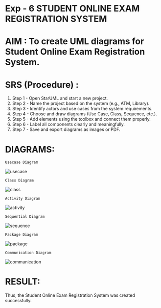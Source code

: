 # Exp - 6 STUDENT ONLINE EXAM REGISTRATION SYSTEM

# AIM : To create UML diagrams for Student Online Exam Registration System.

# SRS (Procedure) :

1. Step 1 - Open StarUML and start a new project.
2. Step 2 - Name the project based on the system (e.g., ATM, Library).
3. Step 3 - Identify actors and use cases from the system requirements.
4. Step 4 - Choose and draw diagrams (Use Case, Class, Sequence, etc.).
5. Step 5 - Add elements using the toolbox and connect them properly.
6. Step 6 - Label all components clearly and meaningfully.
7. Step 7 - Save and export diagrams as images or PDF.

# DIAGRAMS:

```Usecase Diagram```



![usecase](https://github.com/user-attachments/assets/7b8ff51a-71d9-4c4c-8bc9-bc2a43038a35)



```Class Diagram```



![class](https://github.com/user-attachments/assets/3a0a9d28-7f80-4fbf-bc87-765837d5358d)



```Activity Diagram```



![activity](https://github.com/user-attachments/assets/b3e6320e-9e70-4f1e-bc1a-a16b9111eb66)



```Sequential Diagram```



![sequence](https://github.com/user-attachments/assets/aaf3d185-cb62-4ed7-9920-be87d7b613e6)



```Package Diagram```


![package](https://github.com/user-attachments/assets/77067891-485e-4da4-9bca-082f34c507f9)




```Communication Diagram```



![communication](https://github.com/user-attachments/assets/f1f9b92e-9329-4385-b9f8-02be95d6bcef)




# RESULT:
Thus, the Student Online Exam Registration System was created successfully.
